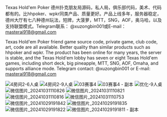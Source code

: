 Texas Hold'em Poker
德州扑克朋友局源码，私人局，俱乐部代码，美术、代码都有的。比hhpoker、wpkr同类产品、质量更好。产品上线多年，服务器稳定，德州大厅有七八种德州玩法，短牌，大菠萝，MTT，SNG，AOF，奥马哈，以及支持联盟模式。Telegram联系： @xuzongbin001或E-mail：masterai918@gmail.com

Texas Hold'em Poker friend game source code, private game, club code, art, code are all available. Better quality than similar products such as hhpoker and wpkr. The product has been online for many years, the server is stable, and the Texas Hold'em lobby has seven or eight Texas Hold'em games, including short deck, big pineapple, MTT, SNG, AOF, Omaha, and supports alliance mode. Telegram contact: @xuzongbin001 or E-mail: masterai918@gmail.com

![4房间2-6人桌](https://github.com/user-attachments/assets/2251be94-f3f3-4fd0-870e-0b62ed1b40ee)
![4房间2-9人桌](https://github.com/user-attachments/assets/6192a49d-33c4-43bc-af0f-07fb15fdaf72)
![03赛事4](https://github.com/user-attachments/assets/eba12622-9b33-415e-bd12-c373eb6ab2ac)
![03赛事4 - 副本](https://github.com/user-attachments/assets/00be1c70-7e41-42c6-82ae-446e0ff58e84)
![优化-9人桌](https://github.com/user-attachments/assets/f5cfcd84-e6d9-49a3-8ef4-d6a399c07c32)
![微信图片_20241031110826](https://github.com/user-attachments/assets/8c983bd8-7fe2-4d13-8c0e-a240f80b6cb0)
![微信图片_20241031110821](https://github.com/user-attachments/assets/f621d85b-6a1b-4747-a422-7de63c9da09a)
![微信图片_20241031110816](https://github.com/user-attachments/assets/66c5ac6b-e0af-47e6-a063-899c937f0a07)
![微信图片_20241031110753](https://github.com/user-attachments/assets/1d83a4bf-05a2-4d23-b95e-e29fb1919bd6)
![微信图片_20241029191842](https://github.com/user-attachments/assets/563c7dc7-8baa-4791-be88-f3334a7d390c)
![微信图片_20241029191835](https://github.com/user-attachments/assets/edad09bd-739d-44a9-bfe4-4d9ae2d5ded2)
![微信图片_20241029191822](https://github.com/user-attachments/assets/048add27-5b3d-4f1a-832c-87381bcd2089)
![微信图片_20241029191811 - 副本](https://github.com/user-attachments/assets/f25c966b-331d-48a2-b902-fc9cbe06ac5f)
